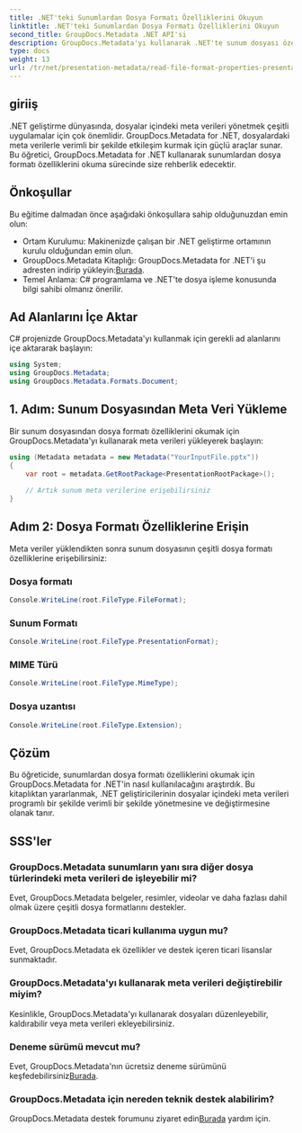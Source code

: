 ```yaml
---
title: .NET'teki Sunumlardan Dosya Formatı Özelliklerini Okuyun
linktitle: .NET'teki Sunumlardan Dosya Formatı Özelliklerini Okuyun
second_title: GroupDocs.Metadata .NET API'si
description: GroupDocs.Metadata'yı kullanarak .NET'te sunum dosyası özelliklerini nasıl okuyacağınızı öğrenin. Dosya formatı ayrıntılarına programlı olarak erişin.
type: docs
weight: 13
url: /tr/net/presentation-metadata/read-file-format-properties-presentations/
---
```

## giriiş
.NET geliştirme dünyasında, dosyalar içindeki meta verileri yönetmek çeşitli uygulamalar için çok önemlidir. GroupDocs.Metadata for .NET, dosyalardaki meta verilerle verimli bir şekilde etkileşim kurmak için güçlü araçlar sunar. Bu öğretici, GroupDocs.Metadata for .NET kullanarak sunumlardan dosya formatı özelliklerini okuma sürecinde size rehberlik edecektir.
## Önkoşullar
Bu eğitime dalmadan önce aşağıdaki önkoşullara sahip olduğunuzdan emin olun:
- Ortam Kurulumu: Makinenizde çalışan bir .NET geliştirme ortamının kurulu olduğundan emin olun.
-  GroupDocs.Metadata Kitaplığı: GroupDocs.Metadata for .NET'i şu adresten indirip yükleyin:[Burada](https://releases.groupdocs.com/metadata/net/).
- Temel Anlama: C# programlama ve .NET'te dosya işleme konusunda bilgi sahibi olmanız önerilir.

## Ad Alanlarını İçe Aktar
C# projenizde GroupDocs.Metadata'yı kullanmak için gerekli ad alanlarını içe aktararak başlayın:
```csharp
using System;
using GroupDocs.Metadata;
using GroupDocs.Metadata.Formats.Document;
```
## 1. Adım: Sunum Dosyasından Meta Veri Yükleme
Bir sunum dosyasından dosya formatı özelliklerini okumak için GroupDocs.Metadata'yı kullanarak meta verileri yükleyerek başlayın:
```csharp
using (Metadata metadata = new Metadata("YourInputFile.pptx"))
{
    var root = metadata.GetRootPackage<PresentationRootPackage>();
    
    // Artık sunum meta verilerine erişebilirsiniz
}
```
## Adım 2: Dosya Formatı Özelliklerine Erişin
Meta veriler yüklendikten sonra sunum dosyasının çeşitli dosya formatı özelliklerine erişebilirsiniz:
### Dosya formatı
```csharp
Console.WriteLine(root.FileType.FileFormat);
```
### Sunum Formatı
```csharp
Console.WriteLine(root.FileType.PresentationFormat);
```
### MIME Türü
```csharp
Console.WriteLine(root.FileType.MimeType);
```
### Dosya uzantısı
```csharp
Console.WriteLine(root.FileType.Extension);
```

## Çözüm
Bu öğreticide, sunumlardan dosya formatı özelliklerini okumak için GroupDocs.Metadata for .NET'in nasıl kullanılacağını araştırdık. Bu kitaplıktan yararlanmak, .NET geliştiricilerinin dosyalar içindeki meta verileri programlı bir şekilde verimli bir şekilde yönetmesine ve değiştirmesine olanak tanır.

## SSS'ler
### GroupDocs.Metadata sunumların yanı sıra diğer dosya türlerindeki meta verileri de işleyebilir mi?
Evet, GroupDocs.Metadata belgeler, resimler, videolar ve daha fazlası dahil olmak üzere çeşitli dosya formatlarını destekler.
### GroupDocs.Metadata ticari kullanıma uygun mu?
Evet, GroupDocs.Metadata ek özellikler ve destek içeren ticari lisanslar sunmaktadır.
### GroupDocs.Metadata'yı kullanarak meta verileri değiştirebilir miyim?
Kesinlikle, GroupDocs.Metadata'yı kullanarak dosyaları düzenleyebilir, kaldırabilir veya meta verileri ekleyebilirsiniz.
### Deneme sürümü mevcut mu?
 Evet, GroupDocs.Metadata'nın ücretsiz deneme sürümünü keşfedebilirsiniz[Burada](https://releases.groupdocs.com/).
### GroupDocs.Metadata için nereden teknik destek alabilirim?
 GroupDocs.Metadata destek forumunu ziyaret edin[Burada](https://forum.groupdocs.com/c/metadata/14) yardım için.